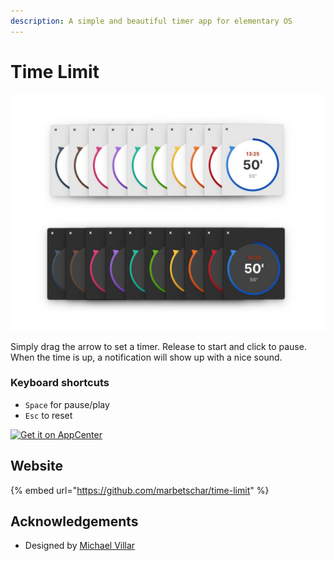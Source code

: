 ```yaml
---
description: A simple and beautiful timer app for elementary OS
---
```


# Time Limit

![Time Limit supports Dark Mode on elementary OS 6 Odin](../.gitbook/assets/com.github.marbetschar.time-limit.jpg)

Simply drag the arrow to set a timer. Release to start and click to pause. When the time is up, a notification will show up with a nice sound.

### Keyboard shortcuts

* `Space` for pause/play
* `Esc` to reset

[![Get it on AppCenter](https://appcenter.elementary.io/badge.svg)](https://appcenter.elementary.io/com.github.marbetschar.time-limit)

## Website

{% embed url="https://github.com/marbetschar/time-limit" %}

## Acknowledgements

* Designed by [Michael Villar](https://github.com/michaelvillar/timer-app)